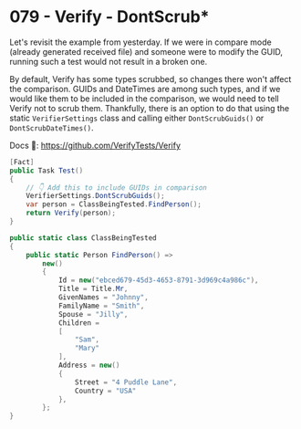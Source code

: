 # 079 - Verify - DontScrub* #

Let's revisit the example from yesterday. If we were in compare mode (already generated received file) and someone were to modify the GUID, running such a test would not result in a broken one.

By default, Verify has some types scrubbed, so changes there won't affect the comparison. GUIDs and DateTimes are among such types, and if we would like them to be included in the comparison, we would need to tell Verify not to scrub them. Thankfully, there is an option to do that using the static `VerifierSettings` class and calling either `DontScrubGuids()` or `DontScrubDateTimes()`.

Docs 📑: https://github.com/VerifyTests/Verify


```csharp
[Fact]
public Task Test()
{
    // 👇 Add this to include GUIDs in comparison
    VerifierSettings.DontScrubGuids();
    var person = ClassBeingTested.FindPerson();
    return Verify(person);
}

public static class ClassBeingTested
{
    public static Person FindPerson() =>
        new()
        {
            Id = new("ebced679-45d3-4653-8791-3d969c4a986c"),
            Title = Title.Mr,
            GivenNames = "Johnny",
            FamilyName = "Smith",
            Spouse = "Jilly",
            Children =
            [
                "Sam",
                "Mary"
            ],
            Address = new()
            {
                Street = "4 Puddle Lane",
                Country = "USA"
            },
        };
}
```